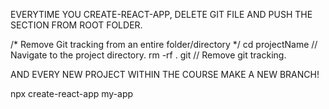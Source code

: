 EVERYTIME YOU CREATE-REACT-APP, DELETE GIT FILE AND PUSH THE SECTION FROM ROOT FOLDER. 

/* Remove Git tracking from an entire folder/directory */
cd projectName // Navigate to the project directory.
rm -rf . git // Remove git tracking.


AND EVERY NEW PROJECT WITHIN THE COURSE MAKE A NEW BRANCH!


npx create-react-app my-app